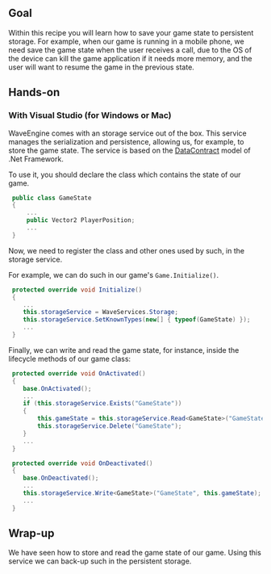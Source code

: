 ## Goal

Within this recipe you will learn how to save your game state to persistent storage. For example, when our game is running in a mobile phone, we need save the game state when the user receives a call, due to the OS of the device can kill the game application if it needs more memory, and the user will want to resume the game in the previous state.

## Hands-on

### With Visual Studio (for Windows or Mac)

WaveEngine comes with an storage service out of the box. This service manages the serialization and persistence, allowing us, for example, to store the game state. The service is based on the [DataContract](https://msdn.microsoft.com/es-es/library/system.runtime.serialization.datacontractserializer(v=vs.110).aspx) model of .Net Framework.

To use it, you should declare the class which contains the state of our game.

```C#
 public class GameState
 {
     ...
     public Vector2 PlayerPosition;
     ...
 }
```

Now, we need to register the class and other ones used by such, in the storage service.

For example, we can do such in our game's `Game.Initialize()`.

```C#
 protected override void Initialize()
 {
    ...
    this.storageService = WaveServices.Storage;
    this.storageService.SetKnownTypes(new[] { typeof(GameState) });
	...
 }
```

Finally, we can write and read the game state, for instance, inside the lifecycle methods of our game class:

```C#
 protected override void OnActivated()
 {
    base.OnActivated();
    ...
    if (this.storageService.Exists("GameState"))
    {
        this.gameState = this.storageService.Read<GameState>("GameState");
        this.storageService.Delete("GameState");
    }
	...
 }
```
```C#
 protected override void OnDeactivated()
 {
    base.OnDeactivated();
    ...
    this.storageService.Write<GameState>("GameState", this.gameState);
	...
 }
```

## Wrap-up

We have seen how to store and read the game state of our game. Using this service we can back-up such in the persistent storage.